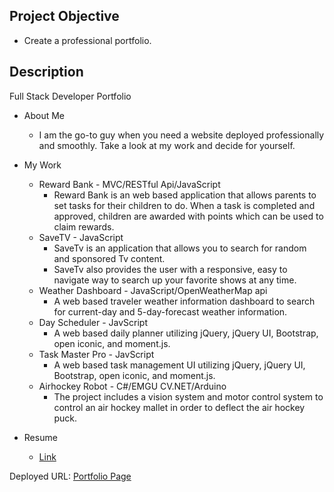 ## Project Objective

* Create a professional portfolio.

## Description

Full Stack Developer Portfolio

 - About Me

   - I am the go-to guy when you need a website deployed professionally and smoothly. Take a look at my work and decide for yourself.

- My Work

  - Reward Bank - MVC/RESTful Api/JavaScript
    - Reward Bank is an web based application that allows parents to set tasks for their children to do. When a task is completed and approved, children are awarded with points which can be used to claim rewards.
  - SaveTV - JavaScript
    - SaveTv is an application that allows you to search for random and sponsored Tv content.
    - SaveTv also provides the user with a responsive, easy to navigate way to search up your favorite shows at any time.
  - Weather Dashboard - JavaScript/OpenWeatherMap api
    - A web based traveler weather information dashboard to search for current-day and 5-day-forecast weather information.
  - Day Scheduler - JavScript
    - A web based daily planner utilizing jQuery, jQuery UI, Bootstrap, open iconic, and moment.js.
  - Task Master Pro - JavScript
    - A web based task management UI utilizing jQuery, jQuery UI, Bootstrap, open iconic, and moment.js.
  - Airhockey Robot - C#/EMGU CV.NET/Arduino
    - The project includes a vision system and motor control system to control an air hockey mallet in order to deflect the air hockey puck.
    
- Resume

  - [Link](https://github.com/BrianCKWang/my-portfolio/blob/main/assets/docs/Resume.pdf)

Deployed URL: [Portfolio Page](https://brianckwang.github.io/my-portfolio/)
